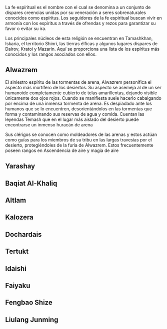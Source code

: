 La fe espíritual es el nombre con el cual se denomina a un conjunto de dispares creencias unidas por su veneración a seres sobrenaturales conocidos como espíritus. Los seguidores de la fe espiritual buscan vivir en armonía con los espíritus a través de ofrendas y rezos para garantizar su favor o evitar su ira. 

Los principales núcleos de esta religión se encuentran en Tamashkhan, Iskaria, el territorio Shinri, las tierras élficas y algunos lugares dispares de Dairov, Kratoi y Mazarin. Aquí se proporciona una lista de los espíritus más conocidos y los rangos asociados con ellos.

## Alwazrem

El siniestro espíritu de las tormentas de arena, Alwazrem personifica el aspecto más mortífero de los desiertos. Su aspecto se asemeja al de un ser humanoide completamente cubierto de telas amarillentas, dejando visible únicamente dos ojos rojos. Cuando se manifiesta suele hacerlo cabalgando por encima de una inmensa tormenta de arena. Es despiadado ante los humanos que se lo encuentren, desorientándolos en las tormentas que forma y contaminando sus reservas de agua y comida. Cuentan las leyendas Temash que en el lugar más aislado del desierto puede encontrarse un inmenso huracán de arena

Sus clérigos se conocen como moldeadores de las arenas y estos actúan como guías para los miembros de su tribu en las largas travesías por el desierto, protegiéndoles de la furia de Alwazrem. Estos frecuentemente poseen rangos en Ascendencia de aire y magia de aire

## Yarashay

## Baqiat Al-Khaliq

## Altlam

## Kalozera

## Dochardais

## Tertukt

## Idaishi

## Faiyaku

## Fengbao Shize

## Liulang Junming